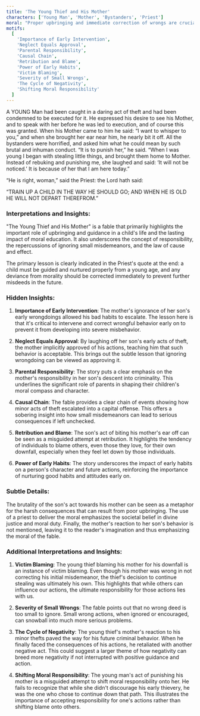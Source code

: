 ```yaml
---
title: 'The Young Thief and His Mother'
characters: ['Young Man', 'Mother', 'Bystanders', 'Priest']
moral: "Proper upbringing and immediate correction of wrongs are crucial in molding a child's character."
motifs:
  [
    'Importance of Early Intervention',
    'Neglect Equals Approval',
    'Parental Responsibility',
    'Causal Chain',
    'Retribution and Blame',
    'Power of Early Habits',
    'Victim Blaming',
    'Severity of Small Wrongs',
    'The Cycle of Negativity',
    'Shifting Moral Responsibility'
  ]
---
```


A YOUNG Man had been caught in a daring act of theft and had been condemned to be executed for it. He expressed his desire to see his Mother, and to speak with her before he was led to execution, and of course this was granted. When his Mother came to him he said: “I want to whisper to you,” and when she brought her ear near him, he nearly bit it off. All the bystanders were horrified, and asked him what he could mean by such brutal and inhuman conduct. “It is to punish her,” he said. “When I was young I began with stealing little things, and brought them home to Mother. Instead of rebuking and punishing me, she laughed and said: ‘It will not be noticed.’ It is because of her that I am here today.”

“He is right, woman,” said the Priest: the Lord hath said:

“TRAIN UP A CHILD IN THE WAY HE SHOULD GO; AND WHEN HE IS OLD HE WILL NOT DEPART THEREFROM.”

### Interpretations and Insights:

"The Young Thief and His Mother" is a fable that primarily highlights the important role of upbringing and guidance in a child's life and the lasting impact of moral education. It also underscores the concept of responsibility, the repercussions of ignoring small misdemeanors, and the law of cause and effect.

The primary lesson is clearly indicated in the Priest's quote at the end: a child must be guided and nurtured properly from a young age, and any deviance from morality should be corrected immediately to prevent further misdeeds in the future.

### Hidden Insights:

1. **Importance of Early Intervention**: The mother's ignorance of her son's early wrongdoings allowed his bad habits to escalate. The lesson here is that it's critical to intervene and correct wrongful behavior early on to prevent it from developing into severe misbehavior.

2. **Neglect Equals Approval**: By laughing off her son's early acts of theft, the mother implicitly approved of his actions, teaching him that such behavior is acceptable. This brings out the subtle lesson that ignoring wrongdoing can be viewed as approving it.

3. **Parental Responsibility**: The story puts a clear emphasis on the mother's responsibility in her son's descent into criminality. This underlines the significant role of parents in shaping their children's moral compass and character.

4. **Causal Chain**: The fable provides a clear chain of events showing how minor acts of theft escalated into a capital offense. This offers a sobering insight into how small misdemeanors can lead to serious consequences if left unchecked.

5. **Retribution and Blame**: The son's act of biting his mother's ear off can be seen as a misguided attempt at retribution. It highlights the tendency of individuals to blame others, even those they love, for their own downfall, especially when they feel let down by those individuals.

6. **Power of Early Habits**: The story underscores the impact of early habits on a person's character and future actions, reinforcing the importance of nurturing good habits and attitudes early on.

### Subtle Details:

The brutality of the son's act towards his mother can be seen as a metaphor for the harsh consequences that can result from poor upbringing. The use of a priest to deliver the moral emphasizes the societal belief in divine justice and moral duty. Finally, the mother's reaction to her son's behavior is not mentioned, leaving it to the reader's imagination and thus emphasizing the moral of the fable.

### Additional Interpretations and Insights:

1. **Victim Blaming**: The young thief blaming his mother for his downfall is an instance of victim blaming. Even though his mother was wrong in not correcting his initial misdemeanor, the thief's decision to continue stealing was ultimately his own. This highlights that while others can influence our actions, the ultimate responsibility for those actions lies with us.

2. **Severity of Small Wrongs**: The fable points out that no wrong deed is too small to ignore. Small wrong actions, when ignored or encouraged, can snowball into much more serious problems.

3. **The Cycle of Negativity**: The young thief's mother's reaction to his minor thefts paved the way for his future criminal behavior. When he finally faced the consequences of his actions, he retaliated with another negative act. This could suggest a larger theme of how negativity can breed more negativity if not interrupted with positive guidance and action.

4. **Shifting Moral Responsibility**: The young man's act of punishing his mother is a misguided attempt to shift moral responsibility onto her. He fails to recognize that while she didn't discourage his early thievery, he was the one who chose to continue down that path. This illustrates the importance of accepting responsibility for one's actions rather than shifting blame onto others.

